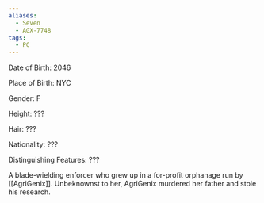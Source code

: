 ```yaml
---
aliases:
  - Seven
  - AGX-7748
tags:
  - PC
---
```

Date of Birth: 2046

Place of Birth: NYC

Gender: F

Height: ???

Hair: ???

Nationality: ???

Distinguishing Features: ???

A blade-wielding enforcer who grew up in a for-profit orphanage run by [[AgriGenix]]. Unbeknownst to her, AgriGenix murdered her father and stole his research.
